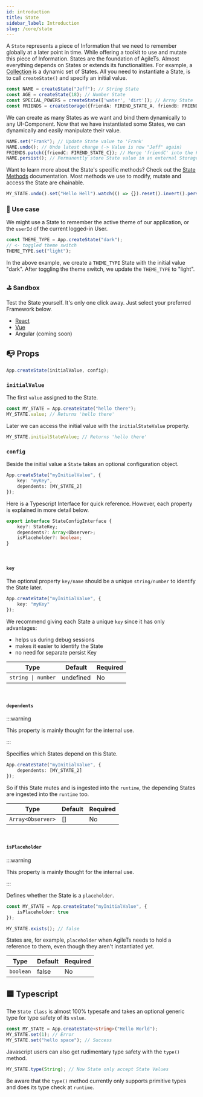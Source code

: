 ```yaml
---
id: introduction
title: State
sidebar_label: Introduction
slug: /core/state
---
```


A `State` represents a piece of Information that we need to remember globally at a later point in time.
While offering a toolkit to use and mutate this piece of Information.
States are the foundation of AgileTs. Almost everything depends on States or extends its functionalities.
For example, a [Collection](../collection/Introduction.md) is a dynamic set of States.
All you need to instantiate a State, is to call `createState()` and specify an initial value.
```ts
const NAME = createState("Jeff"); // String State
const AGE = createState(18); // Number State
const SPECIAL_POWERS = createState(['water', 'dirt']); // Array State
const FRIENDS = createStorage({friendA: FIREND_STATE_A, friendB: FRIEND_STATE_B}); // Nested State
```
We can create as many States as we want and bind them dynamically to any UI-Component.
Now that we have instantiated some States, we can dynamically and easily manipulate their value.
```ts
NAME.set("Frank"); // Update State value to 'Frank'
NAME.undo(); // Undo latest change (-> Value is now "Jeff" again)
FRIENDS.patch({friendC: FIREND_STATE_C}); // Merge 'friendC' into the FIRENDS object
NAME.persist(); // Permanently store State value in an external Storage
```
Want to learn more about the State's specific methods? 
Check out the [State Methods](./Methods.md) documentation.
Most methods we use to modify, mutate and access the State are chainable.
```ts
MY_STATE.undo().set("Hello Hell").watch(() => {}).reset().invert().persist().type(String);
```


### 🔨 Use case
We might use a State to remember the active theme of our application,
or the `userId` of the current logged-in User.
```ts
const THEME_TYPE = App.createState("dark");
// <- toggled theme switch
THEME_TYPE.set("light");
```
In the above example, we create a `THEME_TYPE` State with the initial value "dark".
After toggling the theme switch, we update the `THEME_TYPE` to "light".


### ⛳️ Sandbox
Test the State yourself. It's only one click away. Just select your preferred Framework below.
- [React](https://codesandbox.io/s/agilets-first-state-f12cz)
- [Vue](https://codesandbox.io/s/agilets-first-state-i5xxs)
- Angular (coming soon)


## 📭 Props

```ts
App.createState(initialValue, config);
```

### `initialValue`

The first `value` assigned to the State.
```ts {1}
const MY_STATE = App.createState("hello there");
MY_STATE.value; // Returns 'hello there'
```
Later we can access the initial value with the `initialStateValue` property.
```ts
MY_STATE.initialStateValue; // Returns 'hello there'
```

### `config`

Beside the initial value a `State` takes an optional configuration object.
```ts
App.createState("myInitialValue", {
    key: "myKey",
    dependents: [MY_STATE_2]
});
```
Here is a Typescript Interface for quick reference. However,
each property is explained in more detail below.
```ts
export interface StateConfigInterface {
    key?: StateKey;
    dependents?: Array<Observer>;
    isPlaceholder?: boolean;
}
```

<br/>

#### `key`

The optional property `key/name` should be a unique `string/number` to identify the State later.
```ts
App.createState("myInitialValue", {
    key: "myKey"
});
```
We recommend giving each State a unique `key` since it has only advantages:
- helps us during debug sessions
- makes it easier to identify the State
- no need for separate persist Key

| Type               | Default     | Required |
|--------------------|-------------|----------|
| `string \| number` | undefined   | No       |

<br/>

#### `dependents`

:::warning

This property is mainly thought for the internal use.

:::

Specifies which States depend on this State.
```ts
App.createState("myInitialValue", {
    dependents: [MY_STATE_2]
});
```
So if this State mutes and is ingested into the `runtime`,
the depending States are ingested into the `runtime` too.

| Type              | Default     | Required |
|-------------------|-------------|----------|
| `Array<Observer>` | []          | No       |

<br/>

#### `isPlaceholder`

:::warning

This property is mainly thought for the internal use.

:::

Defines whether the State is a `placeholder`.
```ts
const MY_STATE = App.createState("myInitialValue", {
    isPlaceholder: true
});

MY_STATE.exists(); // false
```
States are, for example, `placeholder` when AgileTs needs to hold a reference to them,
even though they aren't instantiated yet.

| Type            | Default     | Required |
|-----------------|-------------|----------|
| `boolean`       | false       | No       |


## 🟦 Typescript

The `State Class` is almost 100% typesafe and takes an optional generic type for type safety of its `value`.
```ts {1}
const MY_STATE = App.createState<string>("Hello World");
MY_STATE.set(1); // Error
MY_STATE.set("hello space"); // Success
```
Javascript users can also get rudimentary type safety with the `type()` method.
```ts
MY_STATE.type(String); // Now State only accept State Values
```
Be aware that the `type()` method currently only supports primitive types and does its type check at `runtime`.
